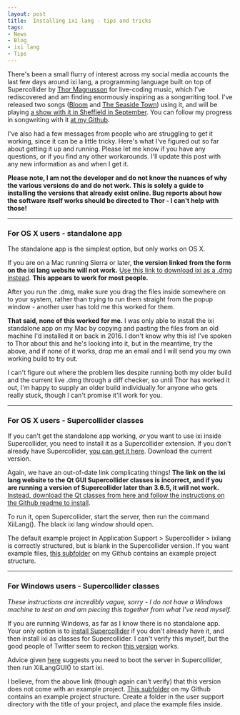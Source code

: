 ```yaml
---
layout: post
title:  Installing ixi lang - tips and tricks
tags:
- News
- Blog
- ixi lang
- Tips
---
```


There's been a small flurry of interest across my social media accounts the last few days around ixi lang, a programming language built on top of Supercollider by [Thor Magnusson](http://www.ixi-audio.net/thor/) for live-coding music, which I've rediscovered and am finding enormously inspiring as a songwriting tool. I've released two songs ([Bloom](https://www.youtube.com/watch?v=MJSRAuPQoA8) and [The Seaside Town](https://www.youtube.com/watch?v=NAyDQdjcNq0)) using it, and will be playing [a show with it in Sheffield in September](https://tickets.partyforthepeople.org/events/4156-algorave-sheffield). You can follow my progress in songwriting with it [at my Github](https://github.com/emmawinston/ixilang-experiments). 

I've also had a few messages from people who are struggling to get it working, since it can be a little tricky. Here's what I've figured out so far about getting it up and running. Please let me know if you have any questions, or if you find any other workarounds. I'll update this post with any new information as and when I get it.

**Please note, I am not the developer and do not know the nuances of why the various versions do and do not work. This is solely a guide to installing the versions that already exist online. Bug reports about how the software itself works should be directed to Thor - I can't help with those!**

---

### For OS X users - standalone app
The standalone app is the simplest option, but only works on OS X.

If you are on a Mac running Sierra or later, **the version linked from the form on the ixi lang website will not work.** [Use this link to download ixi as a .dmg instead](http://www.ixi-audio.net/ixilang/thanks.html). **This appears to work for most people.**

After you run the .dmg, make sure you drag the files inside somewhere on to your system, rather than trying to run them straight from the popup window - another user has told me this worked for them.

**That said, none of this worked for me.** I was only able to install the ixi standalone app on my Mac by copying and pasting the files from an old machine I'd installed it on back in 2016. I don't know why this is! I've spoken to Thor about this and he's looking into it, but in the meantime, try the above, and if none of it works, drop me an email and I will send you my own working build to try out. 

I can't figure out where the problem lies despite running both my older build and the current live .dmg through a diff checker, so until Thor has worked it out, I'm happy to supply an older build individually for anyone who gets really stuck, though I can't promise it'll work for you.

---

### For OS X users - Supercollider classes
If you can't get the standalone app working, *or* you want to use ixi inside Supercollider, you need to install it as a Supercollider extension. If you don't already have Supercollider, [you can get it here](https://supercollider.github.io/download). Download the current version.

Again, we have an out-of-date link complicating things! **The link on the ixi lang website to the Qt GUI Supercollider classes is incorrect, and if you are running a version of Supercollider later than 3.6.5, it will not work.** [Instead, download the Qt classes from here and follow the instructions on the Github readme to install](https://github.com/thormagnusson/ixiLangQt). 

To run it, open Supercollider, start the server, then run the command XiiLang(). The black ixi lang window should open.

The default example project in Application Support > Supercollider > ixilang is correctly structured, but is blank in the Supercollider version. If you want example files, [this subfolder](https://github.com/emmawinston/ixilang-experiments/tree/master/projectfiles) on my Github contains an example project structure.

---

### For Windows users - Supercollider classes
*These instructions are incredibly vague, sorry - I do not have a Windows machine to test on and am piecing this together from what I've read myself.*

If you are running Windows, as far as I know there is no standalone app. Your only option is to [install Supercollider](https://supercollider.github.io/download) if you don't already have it, and then install ixi as classes for Supercollider. I can't verify this myself, but the good people of Twitter seem to reckon [this version](https://github.com/mortuosplango/ixiLangQt) works. 

Advice given [here](https://twitter.com/EggyHerman/status/858524890827304960) suggests you need to boot the server in Supercollider, then run XiiLangGUI() to start ixi. 

I believe, from the above link (though again can't verify) that this version does not come with an example project. [This subfolder](https://github.com/emmawinston/ixilang-experiments/tree/master/projectfiles) on my Github contains an example project structure. Create a folder in the user support directory with the title of your project, and place the example files inside.